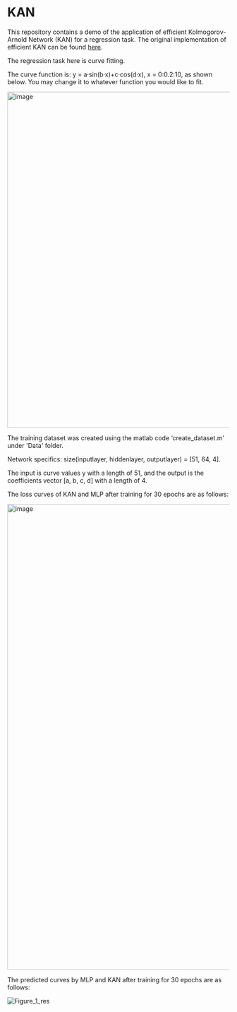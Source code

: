 # KAN
This repository contains a demo of the application of efficient Kolmogorov-Arnold Network (KAN) for a regression task. The original implementation of efficient KAN can be found [here](https://github.com/Blealtan/efficient-kan).

The regression task here is curve fitting.

The curve function is: y = a·sin(b·x)+c·cos(d·x), x = 0:0.2:10, as shown below. You may change it to whatever function you would like to fit.

<img width="760" alt="image" src="https://github.com/JianpanHuang/KAN/assets/43700029/b13faadc-f28c-4ec2-8376-1bda193728a7">

The training dataset was created using the matlab code ‘create_dataset.m’ under 'Data' folder.

Network specifics: size(inputlayer, hiddenlayer, outputlayer) = [51, 64, 4].

The input is curve values y with a length of 51, and the output is the coefficients vector [a, b, c, d] with a length of 4.

The loss curves of KAN and MLP after training for 30 epochs are as follows:

<img width="1053" alt="image" src="https://github.com/JianpanHuang/KAN/assets/43700029/a656042a-6e78-4684-b54f-5cb1d3c56483">

The predicted curves by MLP and KAN after training for 30 epochs are as follows:

![Figure_1_res](https://github.com/JianpanHuang/KAN/assets/43700029/cae56653-cea5-4ba2-a273-c3d584fedf6e)




